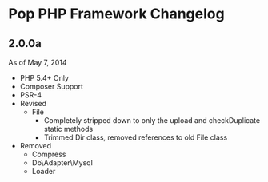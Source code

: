 Pop PHP Framework Changelog
===========================

2.0.0a
------
As of May 7, 2014

* PHP 5.4+ Only
* Composer Support
* PSR-4
* Revised
     - File
         + Completely stripped down to only the upload and checkDuplicate static methods
         + Trimmed Dir class, removed references to old File class
* Removed
    - Compress
    - Db\Adapter\Mysql
    - Loader
